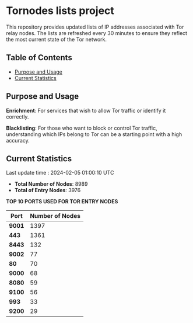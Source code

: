 # Tornodes lists project

This repository provides updated lists of IP addresses associated with Tor relay nodes. The lists are refreshed every 30 minutes to ensure they reflect the most current state of the Tor network.

## Table of Contents

- [Purpose and Usage](#purpose-and-usage)
- [Current Statistics](#current-statistics)


## Purpose and Usage

**Enrichment**: For services that wish to allow Tor traffic or identify it correctly.

**Blacklisting**: For those who want to block or control Tor traffic, understanding which IPs belong to Tor can be a starting point with a high accuracy.

## Current Statistics

Last update time : 2024-02-05 01:00:10 UTC

- **Total Number of Nodes**: 8989
- **Total of Entry Nodes**: 3976

**TOP 10 PORTS USED FOR TOR ENTRY NODES**

| **Port** | **Number of Nodes** |
|------|-----------------|
| **9001**   | 1397  |
| **443**   | 1361  |
| **8443**   | 132  |
| **9002**   | 77  |
| **80**   | 70  |
| **9000**   | 68  |
| **8080**   | 59  |
| **9100**   | 56  |
| **993**   | 33  |
| **9200**   | 29  |

